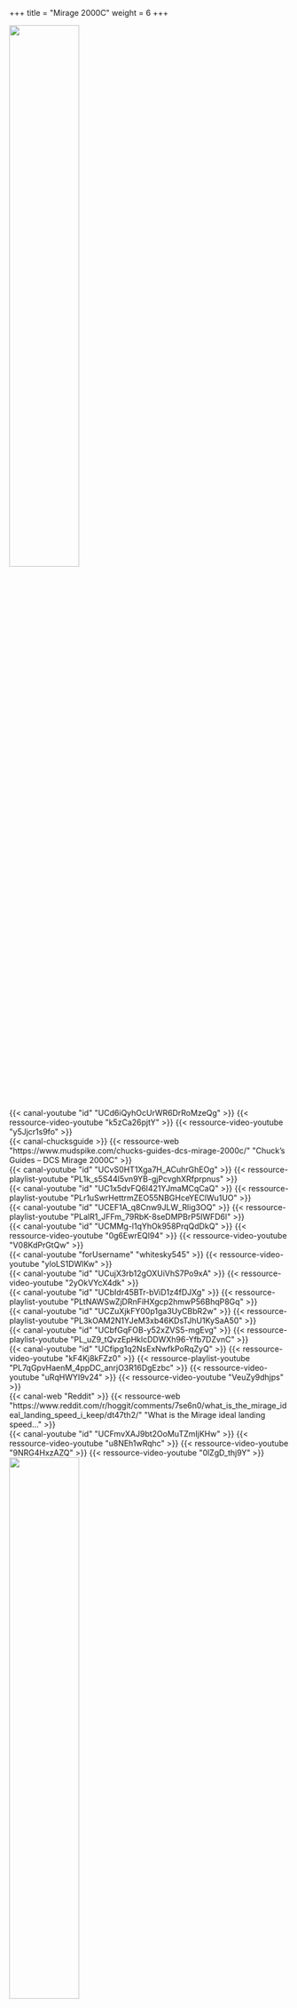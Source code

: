 +++
title = "Mirage 2000C"
weight = 6
+++

<img src=/apprentissage/m2k_soleil.png width=50% />

<div class="contenu"> <!-- le hangar de Sklang //-->
{{< canal-youtube "id" "UCd6iQyhOcUrWR6DrRoMzeQg" >}}
{{< ressource-video-youtube "k5zCa26pjtY" >}}
{{< ressource-video-youtube "y5Jjcr1s9fo" >}}
</div>

<div class="contenu"> <!-- Chuck's guide //-->
{{< canal-chucksguide >}}
{{< ressource-web "https://www.mudspike.com/chucks-guides-dcs-mirage-2000c/" "Chuck’s Guides – DCS Mirage 2000C" >}}
</div>

<div class="contenu de_qualite"> <!-- Dilixo //-->
{{< canal-youtube "id" "UCvS0HT1Xga7H_ACuhrGhEOg" >}}
{{< ressource-playlist-youtube "PL1k_s5S44l5vn9YB-gjPcvghXRfprpnus" >}}
</div>

<div class="contenu de_qualite"> <!-- Photun //-->
{{< canal-youtube "id" "UC1x5dvFQ6l421YJmaMCqCaQ" >}}
{{< ressource-playlist-youtube "PLr1uSwrHettrmZEO55NBGHceYEClWu1UO" >}}
</div>

<div class="contenu de_qualite"> <!-- Association VEAF //-->
{{< canal-youtube "id" "UCEF1A_q8Cnw9JLW_Rlig3OQ" >}}
{{< ressource-playlist-youtube "PLalR1_JFFm_79RbK-8seDMPBrP5IWFD6l" >}}
</div>

<div class="contenu"> <!-- Marco JTFF //-->
{{< canal-youtube "id" "UCMMg-l1qYhOk958PrqQdDkQ" >}}
{{< ressource-video-youtube "0g6EwrEQl94" >}}
{{< ressource-video-youtube "V08KdPrGtQw" >}}
</div>

<div class="contenu"> <!-- 131th Death Vipers //-->
{{< canal-youtube "forUsername" "whitesky545" >}}
{{< ressource-video-youtube "yloLS1DWlKw" >}}
</div>

<div class="contenu"> <!-- Wolf5 //-->
{{< canal-youtube "id" "UCujX3rb12gOXUiVhS7Po9xA" >}}
{{< ressource-video-youtube "2yOkVYcX4dk" >}}
</div>

<div class="contenu"> <!-- LESCARGO //-->
{{< canal-youtube "id" "UCbIdr45BTr-bViD1z4fDJXg" >}}
{{< ressource-playlist-youtube "PLtNAWSwZjDRnFiHXgcp2hmwP56BhqP8Gq" >}}
</div>

<div class="contenu"> <!-- Grim Reapers //-->
{{< canal-youtube "id" "UCZuXjkFY00p1ga3UyCBbR2w" >}}
{{< ressource-playlist-youtube "PL3kOAM2N1YJeM3xb46KDsTJhU1KySaA50" >}}
</div>

<div class="contenu"> <!-- Commander Steinsch //-->
{{< canal-youtube "id" "UCbfGqFOB-y52xZVS5-mgEvg" >}}
{{< ressource-playlist-youtube "PL_uZ9_tQvzEpHklcDDWXh96-Yfb7DZvnC" >}}
</div>

<div class="contenu"> <!-- TheSkyline35 //-->
{{< canal-youtube "id" "UCfipg1q2NsExNwfkPoRqZyQ" >}}
{{< ressource-video-youtube "kF4Kj8kFZz0" >}}
{{< ressource-playlist-youtube "PL7qGpvHaenM_4ppDC_anrjO3R16DgEzbc" >}}
{{< ressource-video-youtube "uRqHWYI9v24" >}}
{{< ressource-video-youtube "VeuZy9dhjps" >}}
</div>

<div class="contenu"> <!-- Reddit //-->
{{< canal-web "Reddit" >}}
{{< ressource-web "https://www.reddit.com/r/hoggit/comments/7se6n0/what_is_the_mirage_ideal_landing_speed_i_keep/dt47th2/" "What is the Mirage ideal landing speed..." >}}
</div>

<div class="contenu"> <!-- n8d0g //-->
{{< canal-youtube "id" "UCFmvXAJ9bt2OoMuTZmIjKHw" >}}
{{< ressource-video-youtube "u8NEh1wRqhc" >}}
{{< ressource-video-youtube "9NRG4HxzAZQ" >}}
{{< ressource-video-youtube "0lZgD_thj9Y" >}}
</div>

<img src=/apprentissage/m2k_pc.png width=50% />

